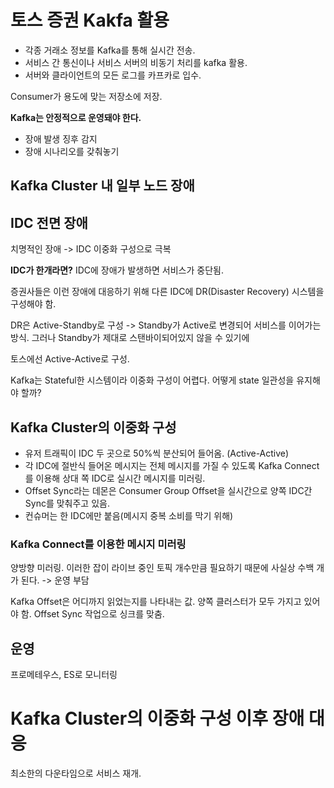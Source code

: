 # 토스 증권 Kakfa 활용
- 각종 거래소 정보를 Kafka를 통해 실시간 전송.
- 서비스 간 통신이나 서비스 서버의 비동기 처리를 kafka 활용.
- 서버와 클라이언트의 모든 로그를 카프카로 입수.

Consumer가 용도에 맞는 저장소에 저장.

**Kafka는 안정적으로 운영돼야 한다.**
- 장애 발생 징후 감지
- 장애 시나리오를 갖춰놓기

## Kafka Cluster 내 일부 노드 장애

## IDC 전면 장애
치명적인 장애
-> IDC 이중화 구성으로 극복

**IDC가 한개라면?**
IDC에 장애가 발생하면 서비스가 중단됨.

증권사들은 이런 장애에 대응하기 위해 다른 IDC에 DR(Disaster Recovery) 시스템을 구성해야 함.

DR은 Active-Standby로 구성 -> Standby가 Active로 변경되어 서비스를 이어가는 방식.
그러나 Standby가 제대로 스탠바이되어있지 않을 수 있기에

토스에선 Active-Active로 구성.

Kafka는 Stateful한 시스템이라 이중화 구성이 어렵다.
어떻게 state 일관성을 유지해야 할까?

## Kafka Cluster의 이중화 구성
- 유저 트래픽이 IDC 두 곳으로 50%씩 분산되어 들어옴. (Active-Active)
- 각 IDC에 절반식 들어온 메시지는 전체 메시지를 가질 수 있도록 Kafka Connect를 이용해 상대 쪽 IDC로 실시간 메시지를 미러링.
- Offset Sync라는 데몬은 Consumer Group Offset을 실시간으로 양쪽 IDC간 Sync를 맞춰주고 있음.
- 컨슈머는 한 IDC에만 붙음(메시지 중복 소비를 막기 위해)

### Kafka Connect를 이용한 메시지 미러링
양방향 미러링.
이러한 잡이 라이브 중인 토픽 개수만큼 필요하기 때문에 사실상 수백 개가 된다. -> 운영 부담

Kafka Offset은 어디까지 읽었는지를 나타내는 값. 양쪽 클러스터가 모두 가지고 있어야 함. Offset Sync 작업으로 싱크를 맞춤.

## 운영
프로메테우스, ES로 모니터링

# Kafka Cluster의 이중화 구성 이후 장애 대응
최소한의 다운타임으로 서비스 재개.




